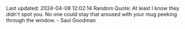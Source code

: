 Last updated: 2024-04-08 12:02:14
Random Quote: At least I know they didn't spot you. No one could stay that aroused with your mug peeking through the window. - Saul Goodman